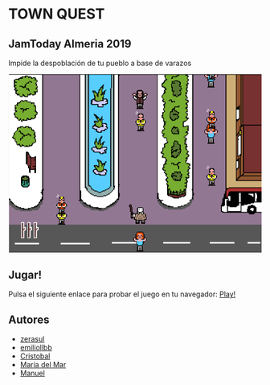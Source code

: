 # TOWN QUEST
## JamToday Almeria 2019

Impide la despoblación de tu pueblo a base de varazos

![Town Quest Screenshot](screenshot.png)

## Jugar!
Pulsa el siguiente enlace para probar el juego en tu navegador: [Play!](http://www.emiliollbb.net/emulatrix/?TownQuest.md)

## Autores
* [zerasul](https://zerasul.me/)
* [emiliollbb](http://www.emiliollbb.net/)
* [Cristobal](https://github.com/orgs/sixteenbits/people/crisconru)
* [María del Mar](https://github.com/orgs/sixteenbits/people/mmarbonillo)
* [Manuel](https://github.com/orgs/sixteenbits/people/leobotmanuel)


